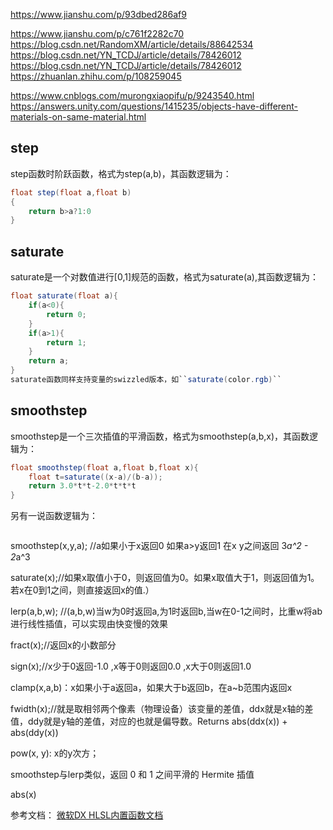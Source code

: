 https://www.jianshu.com/p/93dbed286af9

https://www.jianshu.com/p/c761f2282c70
https://blog.csdn.net/RandomXM/article/details/88642534
https://blog.csdn.net/YN_TCDJ/article/details/78426012
https://blog.csdn.net/YN_TCDJ/article/details/78426012
https://zhuanlan.zhihu.com/p/108259045

https://www.cnblogs.com/murongxiaopifu/p/9243540.html
https://answers.unity.com/questions/1415235/objects-have-different-materials-on-same-material.html

## step
step函数时阶跃函数，格式为step(a,b)，其函数逻辑为：
```csharp
float step(float a,float b)
{
    return b>a?1:0
}
```
## saturate
saturate是一个对数值进行[0,1]规范的函数，格式为saturate(a),其函数逻辑为：
```csharp
float saturate(float a){
    if(a<0){
        return 0;
    }
    if(a>1){
        return 1;
    }
    return a;
}
saturate函数同样支持变量的swizzled版本，如``saturate(color.rgb)``
```

## smoothstep
smoothstep是一个三次插值的平滑函数，格式为smoothstep(a,b,x)，其函数逻辑为：
```csharp
float smoothstep(float a,float b,float x){
    float t=saturate((x-a)/(b-a));
    return 3.0*t*t-2.0*t*t*t
}
```
另有一说函数逻辑为：
```csharp

```


smoothstep(x,y,a); //a如果小于x返回0 如果a>y返回1 在x y之间返回 3*a^2 - 2*a^3

saturate(x);//如果x取值小于0，则返回值为0。如果x取值大于1，则返回值为1。若x在0到1之间，则直接返回x的值.）

lerp(a,b,w); //(a,b,w)当w为0时返回a,为1时返回b,当w在0-1之间时，比重w将ab进行线性插值，可以实现由快变慢的效果

fract(x);//返回x的小数部分

sign(x);//x少于0返回-1.0 ,x等于0则返回0.0 ,x大于0则返回1.0

clamp(x,a,b)：x如果小于a返回a，如果大于b返回b，在a~b范围内返回x

fwidth(x);//就是取相邻两个像素（物理设备）该变量的差值，ddx就是x轴的差值，ddy就是y轴的差值，对应的也就是偏导数。Returns abs(ddx(x)) + abs(ddy(x))

pow(x, y): x的y次方；

smoothstep与lerp类似，返回 0 和 1 之间平滑的 Hermite 插值

abs(x)


参考文档：
[微软DX HLSL内置函数文档](https://docs.microsoft.com/zh-cn/windows/win32/direct3dhlsl/dx-graphics-hlsl-intrinsic-functions)